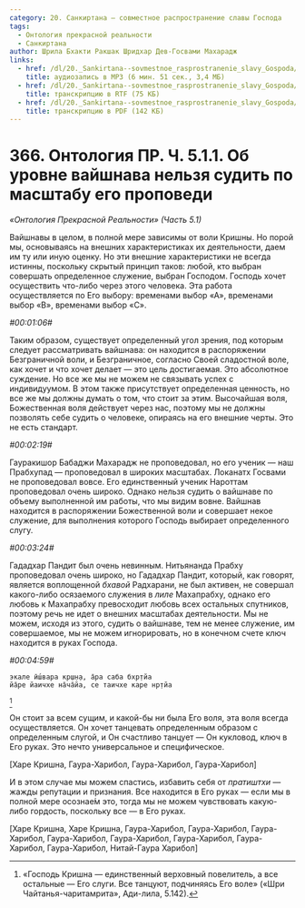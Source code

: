 ```yaml
---
category: 20. Санкиртана — совместное распространение славы Господа
tags:
  - Онтология прекрасной реальности
  - Санкиртана
author: Шрила Бхакти Ракшак Шридхар Дев-Госвами Махарадж
links:
  - href: /dl/20._Sankirtana--sovmestnoe_rasprostranenie_slavy_Gospoda/
    title: аудиозапись в MP3 (6 мин. 51 сек., 3,4 МБ)
  - href: /dl/20._Sankirtana--sovmestnoe_rasprostranenie_slavy_Gospoda/.rtf
    title: транскрипцию в RTF (75 КБ)
  - href: /dl/20._Sankirtana--sovmestnoe_rasprostranenie_slavy_Gospoda/.pdf
    title: транскрипцию в PDF (142 КБ)
---
```


# 366. Онтология ПР. Ч. 5.1.1. Об уровне вайшнава нельзя судить по масштабу его проповеди

*«Онтология Прекрасной Реальности» (Часть 5.1)*

Вайшнавы в целом, в полной мере зависимы от воли Кришны. Но порой мы, основываясь на внешних характеристиках их деятельности, даем им ту или иную оценку. Но эти внешние характеристики не всегда истинны, поскольку скрытый принцип таков: любой, кто выбран совершать определенное служение, выбран Господом. Господь хочет осуществить что-либо через этого человека. Эта работа осуществляется по Его выбору: временами выбор «А», временами выбор «В», временами выбор «С».

*#00:01:06#*

Таким образом, существует определенный угол зрения, под которым следует рассматривать вайшнава: он находится в распоряжении Безграничной воли, и Безграничное, согласно Своей сладостной воле, как хочет и что хочет делает — это цель достигаемая. Это абсолютное суждение. Но все же мы не можем не связывать успех с индивидуумом. В этом также присутствует определенная ценность, но все же мы должны думать о том, что стоит за этим. Высочайшая воля, Божественная воля действует через нас, поэтому мы не должны позволять себе судить о человеке, опираясь на его внешние черты. Это не есть стандарт.

*#00:02:19#*

Гауракишор Бабаджи Махарадж не проповедовал, но его ученик — наш Прабхупад — проповедовал в широких масштабах. Локанатх Госвами не проповедовал вовсе. Его единственный ученик Нароттам проповедовал очень широко. Однако нельзя судить о вайшнаве по объему выполненной им работы, что мы видим вовне. Вайшнав находится в распоряжении Божественной воли и совершает некое служение, для выполнения которого Господь выбирает определенного слугу.

*#00:03:24#*

Гададхар Пандит был очень невинным. Нитьянанда Прабху проповедовал очень широко, но Гададхар Пандит, который, как говорят, является воплощенной *бхавой* Радхарани, не был активен, не совершал какого-либо осязаемого служения в *лиле* Махапрабху, однако его любовь к Махапрабху превосходит любовь всех остальных спутников, поэтому речь не идет о внешних масштабах деятельности. Мы не можем, исходя из этого, судить о вайшнаве, тем не менее служение, им совершаемое, мы не можем игнорировать, но в конечном счете ключ находится в руках Господа.

*#00:04:59#*

    экале ӣш́вара кр̣ш̣н̣а, а̄ра саба бхр̣тйа
    йа̄ре йаичхе на̄ча̄йа, се таичхе каре нр̣тйа
[^_ftn1]

Он стоит за всем сущим, и какой-бы ни была Его воля, эта воля всегда осуществляется. Он хочет танцевать определенным образом с определенным слугой, и Он счастливо танцует — Он кукловод, ключ в Его руках. Это нечто универсальное и специфическое.

[Харе Кришна, Гаура-Харибол, Гаура-Харибол, Гаура-Харибол]

И в этом случае мы можем спастись, избавить себя от *пратиштхи* — жажды репутации и признания. Все находится в Его руках — если мы в полной мере осознае́м это, тогда мы не можем чувствовать какую-либо гордость, поскольку все — в Его руках.

[Харе Кришна, Харе Кришна, Гаура-Харибол, Гаура-Харибол, Гаура-Харибол, Гаура-Харибол, Гаура-Харибол, Гаура-Харибол, Гаура-Харибол, Гаура-Харибол, Нитай-Гаура Харибол]



[^_ftn1]: «Господь Кришна — единственный верховный повелитель, а все остальные — Его слуги. Все танцуют, подчиняясь Его воле» («Шри Чайтанья-чаритамрита», Ади-лила, 5.142).

